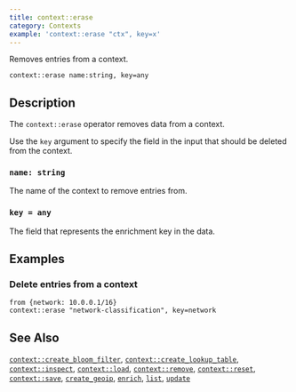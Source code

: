 ```yaml
---
title: context::erase
category: Contexts
example: 'context::erase "ctx", key=x'
---
```


Removes entries from a context.

```tql
context::erase name:string, key=any
```

## Description

The `context::erase` operator removes data from a context.

Use the `key` argument to specify the field in the input that should be
deleted from the context.

### `name: string`

The name of the context to remove entries from.

### `key = any`

The field that represents the enrichment key in the data.

## Examples

### Delete entries from a context

```
from {network: 10.0.0.1/16}
context::erase "network-classification", key=network
```

## See Also

[`context::create_bloom_filter`](/reference/operators/context/create_bloom_filter),
[`context::create_lookup_table`](/reference/operators/context/create_lookup_table),
[`context::inspect`](/reference/operators/context/inspect),
[`context::load`](/reference/operators/context/load),
[`context::remove`](/reference/operators/context/remove),
[`context::reset`](/reference/operators/context/reset),
[`context::save`](/reference/operators/context/save),
[`create_geoip`](/reference/operators/context/create_geoip),
[`enrich`](/reference/operators/context/enrich),
[`list`](/reference/operators/context/list),
[`update`](/reference/operators/context/update)
